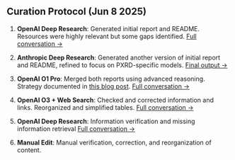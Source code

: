 ## Curation Protocol (Jun 8 2025)
1. **OpenAI Deep Research**: Generated initial report and README. Resources were highly relevant but some gaps identified. [Full conversation →](https://chatgpt.com/share/68461d44-2e8c-8005-a54f-e4fc7e3e462c)

2. **Anthropic Deep Research**: Generated another version of initial report and README, refined to focus on PXRD-specific models. [Final output →](https://claude.ai/public/artifacts/c47e47fb-55e8-4329-bf47-f602c281517f)

3. **OpenAI O1 Pro**: Merged both reports using advanced reasoning. Strategy documented in [this blog post](https://xiangyu-yin.com/content/post_deep_research.html). [Full conversation →](https://chatgpt.com/share/68462b6d-c924-8005-b27b-9315ee87796b)

4. **OpenAI O3 + Web Search**: Checked and corrected information and links. Reorganized and simplified tables. [Full conversation →](https://chatgpt.com/share/68462cb8-f7b4-8005-96e9-8b3d255a144f)

5. **OpenAI Deep Research**: Information verification and missing information retrieval [Full conversation →](https://chatgpt.com/share/68467093-dae0-8005-9afc-a0c40f0eb412)

6. **Manual Edit**: Manual verification, correction, and reorganization of content.